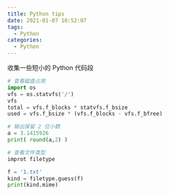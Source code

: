 ```yaml
---
title: Python tips
date: 2021-01-07 10:52:07
tags:
  - Python
categories:
  - Python
---
```


收集一些短小的 Python 代码段
<!-- more -->

```Python
# 查看磁盘占用
import os
vfs = os.statvfs('/')
vfs
total = vfs.f_blocks * statvfs.f_bsize
used = vfs.f_bsize * (vfs.f_blocks - vfs.f_bfree)
```


```Python
# 输出保留 2 位小数
a = 3.1415926
print( round(a,2) )
```


```Python
# 查看文件类型
improt filetype

f = '1.txt'
kind = filetype.guess(f)
print(kind.mime)
```
